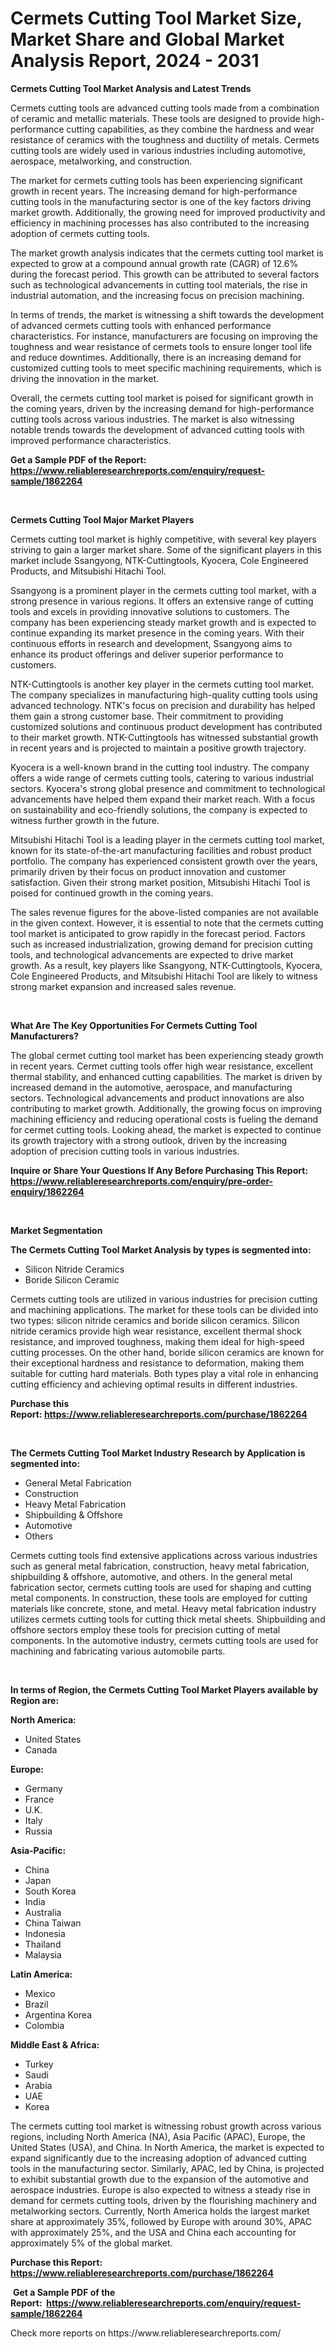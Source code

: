 <p><h1>Cermets Cutting Tool Market Size, Market Share and Global Market Analysis Report, 2024 - 2031</h1></p><p><strong>Cermets Cutting Tool Market Analysis and Latest Trends</strong></p>
<p><p>Cermets cutting tools are advanced cutting tools made from a combination of ceramic and metallic materials. These tools are designed to provide high-performance cutting capabilities, as they combine the hardness and wear resistance of ceramics with the toughness and ductility of metals. Cermets cutting tools are widely used in various industries including automotive, aerospace, metalworking, and construction.</p><p>The market for cermets cutting tools has been experiencing significant growth in recent years. The increasing demand for high-performance cutting tools in the manufacturing sector is one of the key factors driving market growth. Additionally, the growing need for improved productivity and efficiency in machining processes has also contributed to the increasing adoption of cermets cutting tools.</p><p>The market growth analysis indicates that the cermets cutting tool market is expected to grow at a compound annual growth rate (CAGR) of 12.6% during the forecast period. This growth can be attributed to several factors such as technological advancements in cutting tool materials, the rise in industrial automation, and the increasing focus on precision machining.</p><p>In terms of trends, the market is witnessing a shift towards the development of advanced cermets cutting tools with enhanced performance characteristics. For instance, manufacturers are focusing on improving the toughness and wear resistance of cermets tools to ensure longer tool life and reduce downtimes. Additionally, there is an increasing demand for customized cutting tools to meet specific machining requirements, which is driving the innovation in the market.</p><p>Overall, the cermets cutting tool market is poised for significant growth in the coming years, driven by the increasing demand for high-performance cutting tools across various industries. The market is also witnessing notable trends towards the development of advanced cutting tools with improved performance characteristics.</p></p>
<p><strong>Get a Sample PDF of the Report:&nbsp; <a href="https://www.reliableresearchreports.com/enquiry/request-sample/1862264">https://www.reliableresearchreports.com/enquiry/request-sample/1862264</a></strong></p>
<p>&nbsp;</p>
<p><strong>Cermets Cutting Tool Major Market Players</strong></p>
<p><p>Cermets cutting tool market is highly competitive, with several key players striving to gain a larger market share. Some of the significant players in this market include Ssangyong, NTK-Cuttingtools, Kyocera, Cole Engineered Products, and Mitsubishi Hitachi Tool.</p><p>Ssangyong is a prominent player in the cermets cutting tool market, with a strong presence in various regions. It offers an extensive range of cutting tools and excels in providing innovative solutions to customers. The company has been experiencing steady market growth and is expected to continue expanding its market presence in the coming years. With their continuous efforts in research and development, Ssangyong aims to enhance its product offerings and deliver superior performance to customers.</p><p>NTK-Cuttingtools is another key player in the cermets cutting tool market. The company specializes in manufacturing high-quality cutting tools using advanced technology. NTK's focus on precision and durability has helped them gain a strong customer base. Their commitment to providing customized solutions and continuous product development has contributed to their market growth. NTK-Cuttingtools has witnessed substantial growth in recent years and is projected to maintain a positive growth trajectory.</p><p>Kyocera is a well-known brand in the cutting tool industry. The company offers a wide range of cermets cutting tools, catering to various industrial sectors. Kyocera's strong global presence and commitment to technological advancements have helped them expand their market reach. With a focus on sustainability and eco-friendly solutions, the company is expected to witness further growth in the future.</p><p>Mitsubishi Hitachi Tool is a leading player in the cermets cutting tool market, known for its state-of-the-art manufacturing facilities and robust product portfolio. The company has experienced consistent growth over the years, primarily driven by their focus on product innovation and customer satisfaction. Given their strong market position, Mitsubishi Hitachi Tool is poised for continued growth in the coming years.</p><p>The sales revenue figures for the above-listed companies are not available in the given context. However, it is essential to note that the cermets cutting tool market is anticipated to grow rapidly in the forecast period. Factors such as increased industrialization, growing demand for precision cutting tools, and technological advancements are expected to drive market growth. As a result, key players like Ssangyong, NTK-Cuttingtools, Kyocera, Cole Engineered Products, and Mitsubishi Hitachi Tool are likely to witness strong market expansion and increased sales revenue.</p></p>
<p>&nbsp;</p>
<p><strong>What Are The Key Opportunities For Cermets Cutting Tool Manufacturers?</strong></p>
<p><p>The global cermet cutting tool market has been experiencing steady growth in recent years. Cermet cutting tools offer high wear resistance, excellent thermal stability, and enhanced cutting capabilities. The market is driven by increased demand in the automotive, aerospace, and manufacturing sectors. Technological advancements and product innovations are also contributing to market growth. Additionally, the growing focus on improving machining efficiency and reducing operational costs is fueling the demand for cermet cutting tools. Looking ahead, the market is expected to continue its growth trajectory with a strong outlook, driven by the increasing adoption of precision cutting tools in various industries.</p></p>
<p><strong>Inquire or Share Your Questions If Any Before Purchasing This Report: <a href="https://www.reliableresearchreports.com/enquiry/pre-order-enquiry/1862264">https://www.reliableresearchreports.com/enquiry/pre-order-enquiry/1862264</a></strong></p>
<p>&nbsp;</p>
<p><strong>Market Segmentation</strong></p>
<p><strong>The Cermets Cutting Tool Market Analysis by types is segmented into:</strong></p>
<p><ul><li>Silicon Nitride Ceramics</li><li>Boride Silicon Ceramic</li></ul></p>
<p><p>Cermets cutting tools are utilized in various industries for precision cutting and machining applications. The market for these tools can be divided into two types: silicon nitride ceramics and boride silicon ceramics. Silicon nitride ceramics provide high wear resistance, excellent thermal shock resistance, and improved toughness, making them ideal for high-speed cutting processes. On the other hand, boride silicon ceramics are known for their exceptional hardness and resistance to deformation, making them suitable for cutting hard materials. Both types play a vital role in enhancing cutting efficiency and achieving optimal results in different industries.</p></p>
<p><strong>Purchase this Report:&nbsp;<a href="https://www.reliableresearchreports.com/purchase/1862264">https://www.reliableresearchreports.com/purchase/1862264</a></strong></p>
<p>&nbsp;</p>
<p><strong>The Cermets Cutting Tool Market Industry Research by Application is segmented into:</strong></p>
<p><ul><li>General Metal Fabrication</li><li>Construction</li><li>Heavy Metal Fabrication</li><li>Shipbuilding & Offshore</li><li>Automotive</li><li>Others</li></ul></p>
<p><p>Cermets cutting tools find extensive applications across various industries such as general metal fabrication, construction, heavy metal fabrication, shipbuilding & offshore, automotive, and others. In the general metal fabrication sector, cermets cutting tools are used for shaping and cutting metal components. In construction, these tools are employed for cutting materials like concrete, stone, and metal. Heavy metal fabrication industry utilizes cermets cutting tools for cutting thick metal sheets. Shipbuilding and offshore sectors employ these tools for precision cutting of metal components. In the automotive industry, cermets cutting tools are used for machining and fabricating various automobile parts.</p></p>
<p>&nbsp;</p>
<p><strong>In terms of Region, the Cermets Cutting Tool Market Players available by Region are:</strong></p>
<p>
    <p> <strong> North America: </strong>
        <ul>
            <li>United States</li>
            <li>Canada</li>
        </ul>
        </p> 
    <p> <strong> Europe: </strong>
        <ul>
            <li>Germany</li>
            <li>France</li>
            <li>U.K.</li>
            <li>Italy</li>
            <li>Russia</li>
        </ul>
        </p> 
    <p> <strong> Asia-Pacific: </strong>
        <ul>
            <li>China</li>
            <li>Japan</li>
            <li>South Korea</li>
            <li>India</li>
            <li>Australia</li>
            <li>China Taiwan</li>
            <li>Indonesia</li>
            <li>Thailand</li>
            <li>Malaysia</li>
        </ul>
        </p> 
    <p> <strong> Latin America: </strong>
        <ul>
            <li>Mexico</li>
            <li>Brazil</li>
            <li>Argentina Korea</li>
            <li>Colombia</li>
        </ul>
        </p> 
    <p> <strong> Middle East & Africa: </strong>
        <ul>
            <li>Turkey</li>
            <li>Saudi</li>
            <li>Arabia</li>
            <li>UAE</li>
            <li>Korea</li>
        </ul>
    </p>
    </p>
<p><p>The cermets cutting tool market is witnessing robust growth across various regions, including North America (NA), Asia Pacific (APAC), Europe, the United States (USA), and China. In North America, the market is expected to expand significantly due to the increasing adoption of advanced cutting tools in the manufacturing sector. Similarly, APAC, led by China, is projected to exhibit substantial growth due to the expansion of the automotive and aerospace industries. Europe is also expected to witness a steady rise in demand for cermets cutting tools, driven by the flourishing machinery and metalworking sectors. Currently, North America holds the largest market share at approximately 35%, followed by Europe with around 30%, APAC with approximately 25%, and the USA and China each accounting for approximately 5% of the global market.</p></p>
<p><strong>Purchase this Report: <a href="https://www.reliableresearchreports.com/purchase/1862264">https://www.reliableresearchreports.com/purchase/1862264</a></strong></p>
<p>&nbsp;<strong>Get a Sample PDF of the Report:&nbsp;&nbsp;<a href="https://www.reliableresearchreports.com/enquiry/request-sample/1862264">https://www.reliableresearchreports.com/enquiry/request-sample/1862264</a></strong></p>
<p><strong></strong></p>
<p>Check more reports on https://www.reliableresearchreports.com/</p>